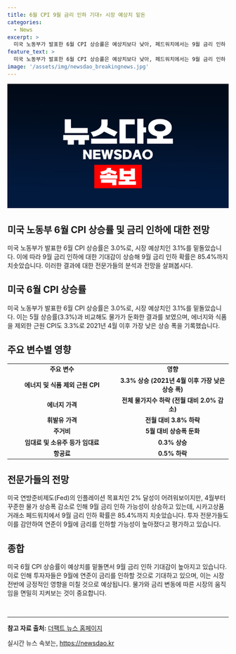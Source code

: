 ```yaml
---
title: 6월 CPI 9월 금리 인하 기대↑ 시장 예상치 밑돈
categories:
  - News
excerpt: >
  미국 노동부가 발표한 6월 CPI 상승률은 예상치보다 낮아, 페드워치에서는 9월 금리 인하 확률이 85.4%까지 올랐다. 시장 예상치인 3.1%보다 낮은 3.0% 상승으로, 전년 대비 물가 상승폭이 낮아졌다. 물가 둔화로 인한 물가지수 하락은 에너지와 식품 가격 하락 등이 영향을 끼쳤으며, 9월 금리 인하 가능성이 높아지고 있다. 연준의 통화정책 결정을 앞두고 금리 인하 기대감은 높아지고 있으며, 전문가들도 9월 금리 인하 가능성을 강조하고 있다.
feature_text: >
  미국 노동부가 발표한 6월 CPI 상승률은 예상치보다 낮아, 페드워치에서는 9월 금리 인하 확률이 85.4%까지 올랐다. 시장 예상치인 3.1%보다 낮은 3.0% 상승으로, 전년 대비 물가 상승폭이 낮아졌다. 물가 둔화로 인한 물가지수 하락은 에너지와 식품 가격 하락 등이 영향을 끼쳤으며, 9월 금리 인하 가능성이 높아지고 있다. 연준의 통화정책 결정을 앞두고 금리 인하 기대감은 높아지고 있으며, 전문가들도 9월 금리 인하 가능성을 강조하고 있다.
image: '/assets/img/newsdao_breakingnews.jpg'
---
```


<p><img src="/assets/img/newsdao_breakingnews.jpg" alt="pcversion 속보" /></p>

<h2>미국 노동부 6월 CPI 상승률 및 금리 인하에 대한 전망</h2>

<p data-ke-size="size16">미국 노동부가 발표한 6월 CPI 상승률은 3.0%로, 시장 예상치인 3.1%를 밑돌았습니다. 이에 따라 9월 금리 인하에 대한 기대감이 상승해 9월 금리 인하 확률은 85.4%까지 치솟았습니다. 이러한 결과에 대한 전문가들의 분석과 전망을 살펴봅시다.</p>

<h2 data-ke-size="size26">미국 6월 CPI 상승률</h2>

<p data-ke-size="size16">미국 노동부가 발표한 6월 CPI 상승률은 3.0%로, 시장 예상치인 3.1%를 밑돌았습니다. 이는 5월 상승률(3.3%)과 비교해도 물가가 둔화한 결과를 보였으며, 에너지와 식품을 제외한 근원 CPI도 3.3%로 2021년 4월 이후 가장 낮은 상승 폭을 기록했습니다.</p>

<h2 data-ke-size="size26">주요 변수별 영향</h2>

<table>
  <tr>
    <td style="text-align: center; width: 353px;"><b>주요 변수</b></td>
    <td style="text-align: center; width: 353px;"><b>영향</b></td>
  </tr>
  <tr>
    <td style="text-align: center; height: 17px;"><b>에너지 및 식품 제외 근원 CPI</b></td>
    <td style="text-align: center; height: 17px;"><b>3.3% 상승 (2021년 4월 이후 가장 낮은 상승 폭)</b></td>
  </tr>
  <tr>
    <td style="text-align: center; height: 17px;"><b>에너지 가격</b></td>
    <td style="text-align: center; height: 17px;"><b>전체 물가지수 하락 (전월 대비 2.0% 감소)</b></td>
  </tr>
  <tr>
    <td style="text-align: center; height: 17px;"><b>휘발유 가격</b></td>
    <td style="text-align: center; height: 17px;"><b>전월 대비 3.8% 하락</b></td>
  </tr>
  <tr>
    <td style="text-align: center; height: 17px;"><b>주거비</b></td>
    <td style="text-align: center; height: 17px;"><b>5월 대비 상승폭 둔화</b></td>
  </tr>
  <tr>
    <td style="text-align: center; height: 17px;"><b>임대료 및 소유주 등가 임대료</b></td>
    <td style="text-align: center; height: 17px;"><b>0.3% 상승</b></td>
  </tr>
  <tr>
    <td style="text-align: center; height: 17px;"><b>항공료</b></td>
    <td style="text-align: center; height: 17px;"><b>0.5% 하락</b></td>
  </tr>
</table>

<h2 data-ke-size="size26">전문가들의 전망</h2>

<p data-ke-size="size16">미국 연방준비제도(Fed)의 인플레이션 목표치인 2% 달성이 어려워보이지만, 4월부터 꾸준한 물가 상승폭 감소로 인해 9월 금리 인하 가능성이 상승하고 있는데, 시카고상품거래소 페드워치에서 9월 금리 인하 확률은 85.4%까지 치솟았습니다. 투자 전문가들도 이를 감안하여 연준이 9월에 금리를 인하할 가능성이 높아졌다고 평가하고 있습니다.</p>

<h2 data-ke-size="size26">종합</h2>

<p data-ke-size="size16">
미국 6월 CPI 상승률이 예상치를 밑돌면서 9월 금리 인하 기대감이 높아지고 있습니다. 이로 인해 투자자들은 9월에 연준이 금리를 인하할 것으로 기대하고 있으며, 이는 시장 전반에 긍정적인 영향을 미칠 것으로 예상됩니다. 물가와 금리 변동에 따른 시장의 움직임을 면밀히 지켜보는 것이 중요합니다.
</p>

<p data-ke-size="size16">&nbsp;</p>

<hr>

<p data-ke-size="size16"><b>참고 자료 출처:</b> <a href="https://talk.tf.co.kr/bbs/report/write">더팩트 뉴스 홈페이지</a></p>
실시간 뉴스 속보는, <a href="https://newsdao.kr" rel="dofollow">https://newsdao.kr</a>


